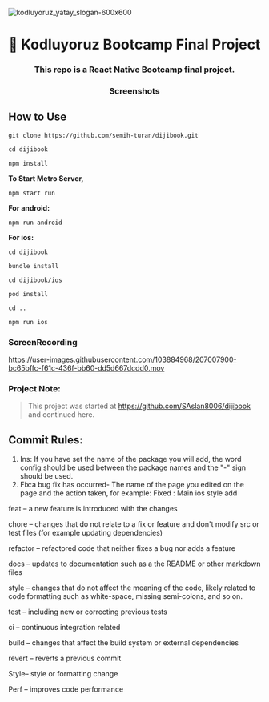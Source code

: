 ![kodluyoruz_yatay_slogan-600x600](https://user-images.githubusercontent.com/99039655/201606078-4baf1921-825a-4b9e-af8a-875b09b0b47a.png)

<h1 align="center"> 👋 Kodluyoruz Bootcamp Final Project</h1>
<h3 align="center">This repo is a React Native Bootcamp final project.</h3>

<h3 align="center">Screenshots</h3>

## How to Use
`git clone https://github.com/semih-turan/dijibook.git`

`cd dijibook`

`npm install` 

**To Start Metro Server,**

`npm start run` 

**For android:** 

`npm run android`

**For ios:**

`cd dijibook`

`bundle install`

`cd dijibook/ios`

`pod install`

`cd ..`

`npm run ios`



### ScreenRecording


https://user-images.githubusercontent.com/103884968/207007900-bc65bffc-f61c-436f-bb60-dd5d667dcdd0.mov


### Project Note: 
> This project was started at https://github.com/SAslan8006/dijibook and continued here.
## Commit Rules:

1. Ins: If you have set the name of the package you will add, the word config should be used between the package names and the "-" sign should be used.
2. Fix:a bug fix has occurred- The name of the page you edited on the page and the action taken, for example: Fixed : Main ios style add

feat – a new feature is introduced with the changes

chore – changes that do not relate to a fix or feature and don't modify src or test files (for example updating dependencies)

refactor – refactored code that neither fixes a bug nor adds a feature

docs – updates to documentation such as a the README or other markdown files

style – changes that do not affect the meaning of the code, likely related to code formatting such as white-space, missing semi-colons, and so on.

test – including new or correcting previous tests

ci – continuous integration related

build – changes that affect the build system or external dependencies

revert – reverts a previous commit

Style– style or formatting change 

Perf – improves code performance
